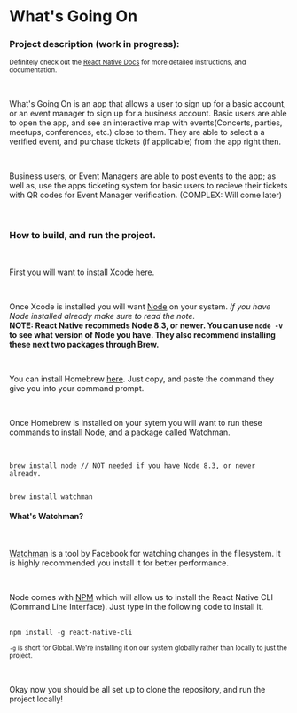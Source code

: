 <h1>What's Going On</h1>

<h3>Project description (work in progress):</h3>
<p><small>Definitely check out the <a href="https://facebook.github.io/react-native/docs/getting-started.html">React Native Docs</a> for more detailed instructions, and documentation.</small></p>
<br/>
<p>What's Going On is an app that allows a user to sign up for a basic account, or an event manager to sign up for a business account. Basic users are able to open the app, and see an interactive map with events(Concerts, parties, meetups, conferences, etc.) close to them. They are able to select a a verified event, and purchase tickets (if applicable) from the app right then.</p>
<br/>
<p>Business users, or Event Managers are able to post events to the app; as well as, use the apps ticketing system for basic users to recieve their tickets with QR codes for Event Manager verification. (COMPLEX: Will come later)</p>
<br/>
<h3>How to build, and run the project.</h3>
<br/>
<p>First you will want to install Xcode <a href="https://itunes.apple.com/us/app/xcode/id497799835?mt=12">here</a>.</p>
<br/>
<p>Once Xcode is installed you will want <a href="https://nodejs.org/en/">Node</a> on your system. <em>If you have Node installed already make sure to read the note.</em> <br/><strong>NOTE: React Native recommeds Node 8.3, or newer. You can use <code>node -v</code> to see what version of Node you have. They also recommend installing these next two packages through Brew.</strong></p>
<br/>
<p>You can install Homebrew <a href="https://brew.sh/">here</a>. Just copy, and paste the command they give you into your command prompt.</p>
<br/>
<p>Once Homebrew is installed on your sytem you will want to run these commands to install Node, and a package called Watchman.</p>
<br/>
<code>
brew install node // NOT needed if you have Node 8.3, or newer already.

brew install watchman
</code>
<br/>
<h4>What's Watchman?</h4>
<br/>
<p><a href="https://facebook.github.io/watchman/">Watchman</a> is a tool by Facebook for watching changes in the filesystem. It is highly recommended you install it for better performance.</p>
<br/>
<p>Node comes with <a href="https://www.npmjs.com/">NPM</a> which will allow us to install the React Native CLI (Command Line Interface). Just type in the following code to install it.</p>
<br/>
<code>npm install -g react-native-cli</code><br/>
<p><small><code>-g</code> is short for Global. We're installing it on our system globally rather than locally to just the project.</small></p>
<br/>
<p>Okay now you should be all set up to clone the repository, and run the project locally!</p>

